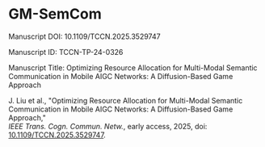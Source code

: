 # GM-SemCom
Manuscript DOI: 10.1109/TCCN.2025.3529747

Manuscript ID: TCCN-TP-24-0326

Manuscript Title: Optimizing Resource Allocation for Multi-Modal Semantic Communication in Mobile AIGC Networks: A Diffusion-Based Game Approach




J. Liu et al., "Optimizing Resource Allocation for Multi-Modal Semantic Communication in Mobile AIGC Networks: A Diffusion-Based Game Approach,"  
*IEEE Trans. Cogn. Commun. Netw.*, early access, 2025, doi: [10.1109/TCCN.2025.3529747](https://doi.org/10.1109/TCCN.2025.3529747).  
